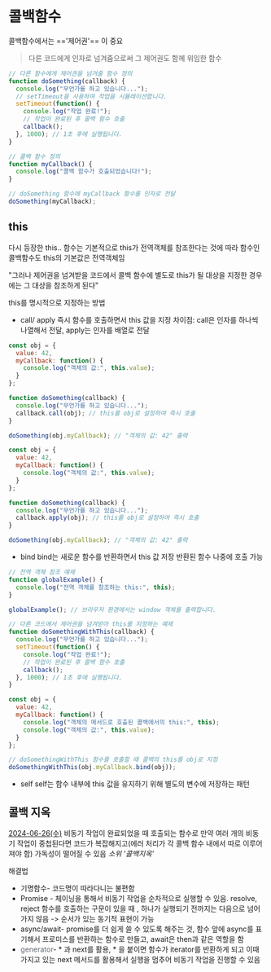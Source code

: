 # 콜백함수
콜백함수에서는 =='제어권'== 이 중요 
> 다른 코드에게 인자로 넘겨줌으로써 그 제어권도 함께 위임한 함수 
```js
// 다른 함수에게 제어권을 넘겨줄 함수 정의
function doSomething(callback) {
  console.log("무언가를 하고 있습니다...");
  // setTimeout을 사용하여 작업을 시뮬레이션합니다.
  setTimeout(function() {
    console.log("작업 완료!");
    // 작업이 완료된 후 콜백 함수 호출
    callback();
  }, 1000); // 1초 후에 실행됩니다.
}

// 콜백 함수 정의
function myCallback() {
  console.log("콜백 함수가 호출되었습니다!");
}

// doSomething 함수에 myCallback 함수를 인자로 전달 
doSomething(myCallback);
```

## this 
다시 등장한 this.. 
함수는 기본적으로 this가 전역객체를 참조한다는 것에 따라 함수인 콜백함수도 this의 기본값은 전역객체임 

"그러나 제어권을 넘겨받을 코드에서 콜백 함수에 별도로 this가 될 대상을 지정한 경우에는 그 대상을 참조하게 된다"

this를 명시적으로 지정하는 방법 
- call/ apply
즉시 함수를 호출하면서 this 값을 지정 
차이점: call은 인자를 하나씩 나열해서 전달, apply는 인자를 배열로 전달
```js title:call
const obj = {
  value: 42,
  myCallback: function() {
    console.log("객체의 값:", this.value);
  }
};

function doSomething(callback) {
  console.log("무언가를 하고 있습니다...");
  callback.call(obj); // this를 obj로 설정하여 즉시 호출
}

doSomething(obj.myCallback); // "객체의 값: 42" 출력
```

```js title:apply
const obj = {
  value: 42,
  myCallback: function() {
    console.log("객체의 값:", this.value);
  }
};

function doSomething(callback) {
  console.log("무언가를 하고 있습니다...");
  callback.apply(obj); // this를 obj로 설정하여 즉시 호출
}

doSomething(obj.myCallback); // "객체의 값: 42" 출력
```

- bind 
bind는 새로운 함수를 반환하면서 this 값 저장 
반환된 함수 나중에 호출 가능 

```js
// 전역 객체 참조 예제
function globalExample() {
  console.log("전역 객체를 참조하는 this:", this);
}

globalExample(); // 브라우저 환경에서는 window 객체를 출력합니다.

// 다른 코드에서 제어권을 넘겨받아 this를 지정하는 예제
function doSomethingWithThis(callback) {
  console.log("무언가를 하고 있습니다...");
  setTimeout(function() {
    console.log("작업 완료!");
    // 작업이 완료된 후 콜백 함수 호출
    callback();
  }, 1000); // 1초 후에 실행됩니다.
}

const obj = {
  value: 42,
  myCallback: function() {
    console.log("객체의 메서드로 호출된 콜백에서의 this:", this);
    console.log("객체의 값:", this.value);
  }
};

// doSomethingWithThis 함수를 호출할 때 콜백의 this를 obj로 지정
doSomethingWithThis(obj.myCallback.bind(obj));
```

- self 
self는 함수 내부에 this 값을 유지하기 위해 별도의 변수에 저장하는 패턴

## 콜백 지옥 

[2024-06-26(수)](../../TECHIT%20FE%20School%2010기/TIL/2024-06-26(수).md) 비동기 작업이 완료되었을 때 호출되는 함수로 만약 여러 개의 비동기 작업이 중첩된다면 코드가 복잡해지고(에러 처리가 각 콜백 함수 내에서 따로 이루어져야 함) 가독성이 떨어질 수 있음 *소위 '콜백지옥'*

해결법 
- 기명함수- 코드명이 따라다니는 불편함 
- Promise - 체이닝을 통해서 비동기 작업을 순차적으로 실행할 수 있음. 
	resolve, reject 함수를 호출하는 구문이 있을 때 , 하나가 실행되기 전까지는 다음으로 넘어가지 않음 -> 순서가 있는 동기적 표현이 가능 
- async/await- promise를 더 쉽게 쓸 수 있도록 해주는 것, 함수 앞에 async를 표기해서 프로미스를 반환하는 함수로 만들고, await은 then과 같은 역할을 함 
- <font color="#646a73">generator</font>- * 과 next를 활용, * 을 붙이면 함수가 iterator를 반환하게 되고 이때 가지고 있는 next 메서드를 활용해서 실행을 멈추어 비동기 작업을 진행할 수 있음 

